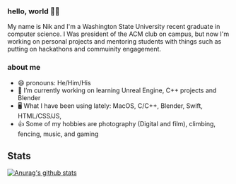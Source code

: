 ### hello, world 👋😁
My name is Nik and I'm a Washington State University recent graduate in computer science. I Was president of the ACM club on campus, but now  I'm working on personal projects and mentoring students with things such as putting on hackathons and commuinity engagement.
### about me
* 😄 pronouns: He/Him/His
* 🌱 I’m currently working on learning Unreal Engine, C++ projects and Blender
* 🖥 What I have been using lately: MacOS, C/C++, Blender, Swift, HTML/CSS/JS,  
* 👍 Some of my hobbies are photography (Digital and film), climbing, fencing, music, and gaming

## Stats

[![Anurag's github stats](https://github-readme-stats.vercel.app/api?username=nikwalton&bg_color=232946&text_color=fffffe&title_color=eebbc3&show_icons=true&icon_color=eebbc3&count_private=true)](https://github.com/anuraghazra/github-readme-stats)

<!--
**nikwalton/nikwalton** is a ✨ _special_ ✨ repository because its `README.md` (this file) appears on your GitHub profile.

Here are some ideas to get you started:

- 🔭 I’m currently working on ...
- 🌱 I’m currently learning ...
- 👯 I’m looking to collaborate on ...
- 🤔 I’m looking for help with ...
- 💬 Ask me about ...
- 📫 How to reach me: ...
- 😄 Pronouns: ...
- ⚡ Fun fact: ...
-->
